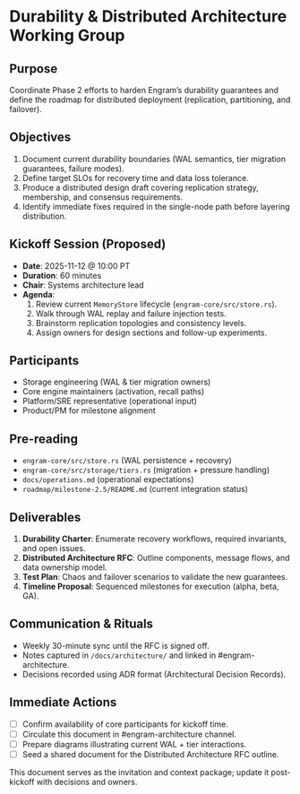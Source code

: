 # Durability & Distributed Architecture Working Group

## Purpose
Coordinate Phase 2 efforts to harden Engram’s durability guarantees and define the roadmap for distributed deployment (replication, partitioning, and failover).

## Objectives
1. Document current durability boundaries (WAL semantics, tier migration guarantees, failure modes).
2. Define target SLOs for recovery time and data loss tolerance.
3. Produce a distributed design draft covering replication strategy, membership, and consensus requirements.
4. Identify immediate fixes required in the single-node path before layering distribution.

## Kickoff Session (Proposed)
- **Date**: 2025-11-12 @ 10:00 PT
- **Duration**: 60 minutes
- **Chair**: Systems architecture lead
- **Agenda**:
  1. Review current `MemoryStore` lifecycle (`engram-core/src/store.rs`).
  2. Walk through WAL replay and failure injection tests.
  3. Brainstorm replication topologies and consistency levels.
  4. Assign owners for design sections and follow-up experiments.

## Participants
- Storage engineering (WAL & tier migration owners)
- Core engine maintainers (activation, recall paths)
- Platform/SRE representative (operational input)
- Product/PM for milestone alignment

## Pre-reading
- `engram-core/src/store.rs` (WAL persistence + recovery)
- `engram-core/src/storage/tiers.rs` (migration + pressure handling)
- `docs/operations.md` (operational expectations)
- `roadmap/milestone-2.5/README.md` (current integration status)

## Deliverables
1. **Durability Charter**: Enumerate recovery workflows, required invariants, and open issues.
2. **Distributed Architecture RFC**: Outline components, message flows, and data ownership model.
3. **Test Plan**: Chaos and failover scenarios to validate the new guarantees.
4. **Timeline Proposal**: Sequenced milestones for execution (alpha, beta, GA).

## Communication & Rituals
- Weekly 30-minute sync until the RFC is signed off.
- Notes captured in `/docs/architecture/` and linked in #engram-architecture.
- Decisions recorded using ADR format (Architectural Decision Records).

## Immediate Actions
- [ ] Confirm availability of core participants for kickoff time.
- [ ] Circulate this document in #engram-architecture channel.
- [ ] Prepare diagrams illustrating current WAL + tier interactions.
- [ ] Seed a shared document for the Distributed Architecture RFC outline.

This document serves as the invitation and context package; update it post-kickoff with decisions and owners.
